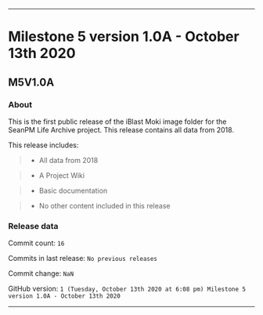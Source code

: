 
***

# Milestone 5 version 1.0A - October 13th 2020

## M5V1.0A

### About

This is the first public release of the iBlast Moki image folder for the SeanPM Life Archive project. This release contains all data from 2018.

This release includes:

> * All data from 2018

> * A Project Wiki

> * Basic documentation

> * No other content included in this release

### Release data

Commit count: `16`

Commits in last release: `No previous releases`

Commit change: `NaN`

GitHub version: `1 (Tuesday, October 13th 2020 at 6:08 pm) Milestone 5 version 1.0A - October 13th 2020`

***
